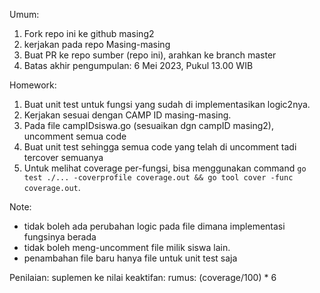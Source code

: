 Umum:
1. Fork repo ini ke github masing2
2. kerjakan pada repo Masing-masing
3. Buat PR ke repo sumber (repo ini), arahkan ke branch master
4. Batas akhir pengumpulan: 6 Mei 2023, Pukul 13.00 WIB


Homework:
1. Buat unit test untuk fungsi yang sudah di implementasikan logic2nya.
2. Kerjakan sesuai dengan CAMP ID masing-masing.
3. Pada file campIDsiswa.go (sesuaikan dgn campID masing2), uncomment semua code
4. Buat unit test sehingga semua code yang telah di uncomment tadi tercover semuanya
5. Untuk melihat coverage per-fungsi, bisa menggunakan command `go test ./... -coverprofile coverage.out && go tool cover -func coverage.out`.

Note:
- tidak boleh ada perubahan logic pada file dimana implementasi fungsinya berada
- tidak boleh meng-uncomment file milik siswa lain.
- penambahan file baru hanya file untuk unit test saja


Penilaian: 
suplemen ke nilai keaktifan:
rumus: (coverage/100) * 6 